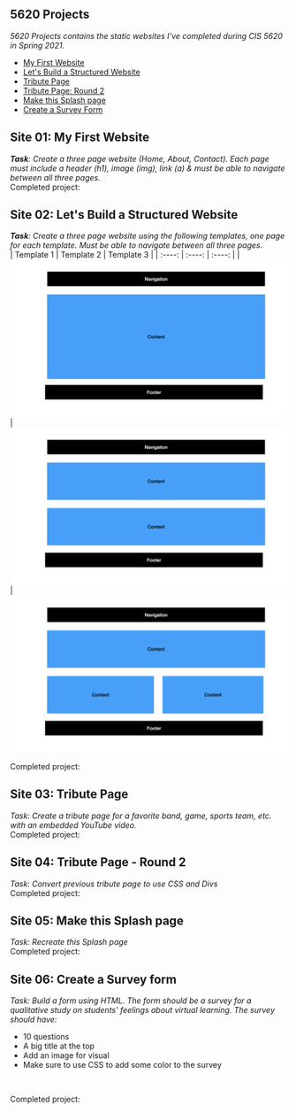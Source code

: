 ## 5620 Projects
_5620 Projects contains the static websites I've completed during CIS 5620 in Spring 2021._ <br>
- [My First Website](https://github.com/mmagallanes/5620Projects/blob/main/README.md#site-01-my-first-website)
- [Let's Build a Structured Website](https://github.com/mmagallanes/5620Projects/blob/main/README.md#site-01-my-first-website)
- [Tribute Page](https://github.com/mmagallanes/5620Projects/blob/main/README.md#site-01-my-first-website)
- [Tribute Page: Round 2](https://github.com/mmagallanes/5620Projects/blob/main/README.md#site-01-my-first-website)
- [Make this Splash page](https://github.com/mmagallanes/5620Projects/blob/main/README.md#site-01-my-first-website)
- [Create a Survey Form](https://github.com/mmagallanes/5620Projects/blob/main/README.md#site-01-my-first-website)

## Site 01: My First Website
_**Task**: Create a three page website (Home, About, Contact). Each page must include a header (h1), image (img), link (a) & must be able to navigate between all three pages._ <br>
Completed project: <br>


## Site 02: Let's Build a Structured Website
_**Task**: Create a three page website using the following templates, one page for each template. Must be able to navigate between all three pages._ <br>
| Template 1  | Template 2  | Template 3  |
|   :----:    |   :----:    |   :----:    |
| ![Template 1](https://github.com/mmagallanes/5620Projects/blob/main/images/Assignment_No2.001.jpeg "Template 1")|![Template 2](https://github.com/mmagallanes/5620Projects/blob/main/images/Assignment_No2.002.jpeg "Template 2")| ![Template 3](https://github.com/mmagallanes/5620Projects/blob/main/images/Assignment_No2.003.jpeg "Template 3")

Completed project: 

## Site 03: Tribute Page
_Task: Create a tribute page for a favorite band, game, sports team, etc. with an embedded YouTube video. <br>_
Completed project: <br>

## Site 04: Tribute Page - Round 2
_Task: Convert previous tribute page to use CSS and Divs <br>_
Completed project:

## Site 05: Make this Splash page
_Task: Recreate this Splash page <br>_
Completed project:

## Site 06: Create a Survey form
_Task: Build a form using HTML. The form should be a survey for a qualitative study on students' feelings about virtual learning. The survey should have:_
- 10 questions
- A big title at the top
- Add an image for visual
- Make sure to use CSS to add some color to the survey
<br>

Completed project:
